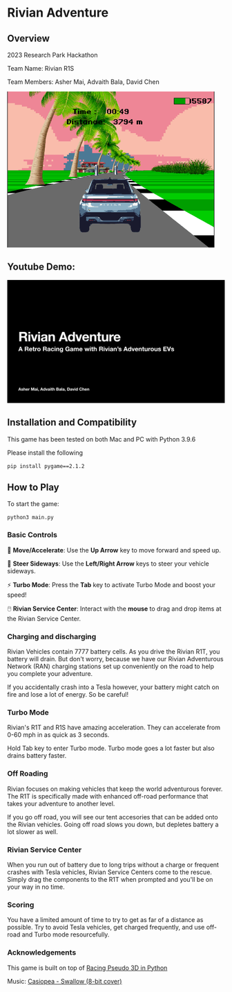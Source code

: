# Rivian Adventure

## Overview
2023 Research Park Hackathon 

Team Name: Rivian R1S

Team Members: Asher Mai, Advaith Bala, David Chen

![](images/demo.GIF)

## Youtube Demo:

[![Rivian Adventure](images/Youtube_thumbnail.png)](https://youtu.be/4WL72N0womw "Rivian Adventure")

## Installation and Compatibility

This game has been tested on both Mac and PC with Python 3.9.6

Please install the following

```
pip install pygame==2.1.2    
```

## How to Play

To start the game:
```
python3 main.py    
```
### Basic Controls

🚀 **Move/Accelerate**: Use the **Up Arrow** key to move forward and speed up.

🚗 **Steer Sideways**: Use the **Left/Right Arrow** keys to steer your vehicle sideways.

⚡ **Turbo Mode**: Press the **Tab** key to activate Turbo Mode and boost your speed!

🖱️ **Rivian Service Center**: Interact with the **mouse** to drag and drop items at the Rivian Service Center.

### Charging and discharging

Rivian Vehicles contain 7777 battery cells. As you drive the Rivian R1T, you battery will drain. But don't worry, because we have our Rivian Adventurous Network (RAN) charging stations set up conveniently on the road to help you complete your adventure. 

If you accidentally crash into a Tesla however, your battery might catch on fire and lose a lot of energy. So be careful!

### Turbo Mode

Rivian's R1T and R1S have amazing acceleration. They can accelerate from 0-60 mph in as quick as 3 seconds.

Hold Tab key to enter Turbo mode. Turbo mode goes a lot faster but also drains battery faster.

### Off Roading

Rivian focuses on making vehicles that keep the world adventurous forever. The R1T is specifically made with enhanced off-road performance that takes your adventure to another level.

If you go off road, you will see our tent accesories that can be added onto the Rivian vehicles. Going off road slows you down, but depletes battery a lot slower as well.

### Rivian Service Center

When you run out of battery due to long trips without a charge or frequent crashes with Tesla vehicles, Rivian Service Centers come to the rescue. Simply drag the components to the R1T when prompted and you'll be on your way in no time.

### Scoring

You have a limited amount of time to try to get as far of a distance as possible. Try to avoid Tesla vehicles, get charged frequently, and use off-road and Turbo mode resourcefully.

### Acknowledgements

This game is built on top of [Racing Pseudo 3D in Python](https://github.com/brccabral/RacingPseudo3DPython)

Music: [Casiopea - Swallow (8-bit cover) ](https://www.youtube.com/watch?v=vHpyOOQD8vE&pp=ygUWY2FzaW9wZWEgc3dhbGxvdyA4IGJpdA%3D%3D)
